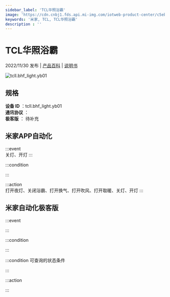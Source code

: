 ```yaml
---
sidebar_label: 'TCL华照浴霸'
image: 'https://cdn.cnbj1.fds.api.mi-img.com/iotweb-product-center/c5ebffa25771154a39be9cd5aa4548b2_1666339010829.png?GalaxyAccessKeyId=AKVGLQWBOVIRQ3XLEW&Expires=9223372036854775807&Signature=GD7Lktc8KWztUcEcdKZ0wMKPdx8='
keywords: '米家, TCL, TCL华照浴霸'
description : ''
---
```

# TCL华照浴霸

2022/11/30 发布 | [产品百科](https://home.mi.com/webapp/content/baike/product/index.html?model=tcll.bhf_light.yb01/) | [说明书](https://home.mi.com/views/introduction.html?model=tcll.bhf_light.yb01&region=cn)

![tcll.bhf_light.yb01](https://cdn.cnbj1.fds.api.mi-img.com/iotweb-product-center/c5ebffa25771154a39be9cd5aa4548b2_1666339010829.png?GalaxyAccessKeyId=AKVGLQWBOVIRQ3XLEW&Expires=9223372036854775807&Signature=GD7Lktc8KWztUcEcdKZ0wMKPdx8=)

## 规格  
> 
**设备 ID** ：tcll.bhf_light.yb01  
**通讯协议** ：  
**极客版**  ： 待补充 


## 米家APP自动化  

:::event  
关灯、开灯
:::

:::condition  

:::

:::action   
打开夜灯、关闭浴霸、打开换气、打开吹风、打开取暖、关灯、开灯
:::

## 米家自动化极客版  

:::event  

:::

:::condition  

:::

:::condition 可查询的状态条件  

:::

:::action  

:::

        
